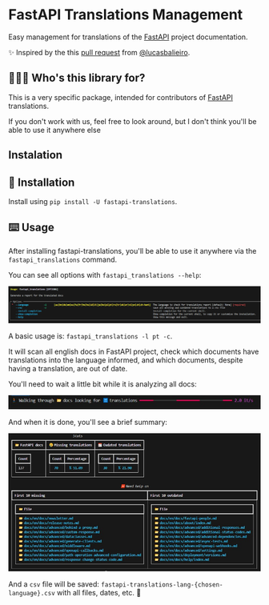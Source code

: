 # FastAPI Translations Management

Easy management for translations of the [FastAPI](https://github.com/fastapi/fastapi) project documentation.

✨ Inspired by the this [pull request](https://github.com/fastapi/fastapi/pull/11864) from [@lucasbalieiro](https://github.com/lucasbalieiro).

## 🙋🏾‍♀️ Who's this library for?

This is a very specific package, intended for contributors of [FastAPI](https://github.com/fastapi/fastapi) translations.

If you don't work with us, feel free to look around, but I don't think you'll be able to use it anywhere else

## Instalation

## 💽 Installation

Install using `pip install -U fastapi-translations`.

## ⌨️ Usage

After installing fastapi-translations, you'll be able to use it anywhere via the `fastapi_translations` command.

You can see all options with `fastapi_translations --help`:

![help](docs/img/help.png)

A basic usage is: `fastapi_translations -l pt -c`.

It will scan all english docs in FastAPI project, check which documents have translations into the language informed, and which documents, despite having a translation, are out of date.

You'll need to wait a little bit while it is analyzing all docs:

![processing](docs/img/processing.jpg)

And when it is done, you'll see a brief summary:

![summary](docs/img/summary.jpg)

And a `csv` file will be saved: `fastapi-translations-lang-{chosen-language}.csv` with all files, dates, etc. 🤗
